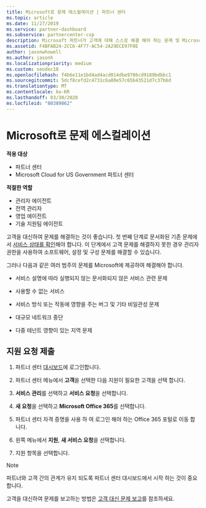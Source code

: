 ```yaml
---
title: Microsoft로 문제 에스컬레이션 | 파트너 센터
ms.topic: article
ms.date: 11/27/2019
ms.service: partner-dashboard
ms.subservice: partnercenter-csp
description: Microsoft 파트너가 고객에 대해 스스로 해결 해야 하는 문제 및 Microsoft로 에스컬레이션 해야 할 수 있는 문제에 대해 알아보세요.
ms.assetid: F4BFAB24-2CC6-4F77-AC54-2A29ECE97F0E
author: jasonwhowell
ms.author: jasonh
ms.localizationpriority: medium
ms.custom: seodec18
ms.openlocfilehash: f4b6e11e1bd4ad4acd014dbe9786cd9189bdbbc1
ms.sourcegitcommit: 5dcf8cefd2c4731c6a80e57c65b43521d7c37b6d
ms.translationtype: MT
ms.contentlocale: ko-KR
ms.lasthandoff: 03/30/2020
ms.locfileid: "80389862"
---
```

# <a name="escalate-problems-to-microsoft"></a>Microsoft로 문제 에스컬레이션

**적용 대상**

- 파트너 센터
- Microsoft Cloud for US Government 파트너 센터

**적절한 역할**

- 관리자 에이전트
- 전역 관리자
- 영업 에이전트
- 기술 지원팀 에이전트

고객을 대신하여 문제를 해결하는 것이 좋습니다. 첫 번째 단계로 문서화된 기존 문제에서 [서비스 상태를 확인](check-service-health.md)해야 합니다. 이 단계에서 고객 문제를 해결하지 못한 경우 관리자 권한을 사용하여 소프트웨어, 설정 및 구성 문제를 해결할 수 있습니다.

그러나 다음과 같은 여러 범주의 문제를 Microsoft에 제공하여 해결해야 합니다.

- 서비스 설명에 따라 실행되지 않는 문서화되지 않은 서비스 관련 문제

- 사용할 수 없는 서비스

- 서비스 방식 또는 작동에 영향을 주는 버그 및 기타 비일관성 문제

- 대규모 네트워크 중단

- 다중 테넌트 영향이 있는 지역 문제

## <a name="submit-a-support-request"></a>지원 요청 제출

1. 파트너 센터 [대시보드](https://partner.microsoft.com/dashboard)에 로그인합니다.

2. 파트너 센터 메뉴에서 **고객**을 선택한 다음 지원이 필요한 고객을 선택 합니다.

3. **서비스 관리**를 선택하고 **서비스 요청**을 선택합니다.

4. **새 요청**을 선택하고 **Microsoft Office 365**를 선택합니다.

5. 파트너 센터 자격 증명을 사용 하 여 로그인 해야 하는 Office 365 포털로 이동 합니다.

6. 왼쪽 메뉴에서 **지원**, **새 서비스 요청**을 선택합니다.

7. 지원 항목을 선택합니다.

>[!NOTE]
>파트너와 고객 간의 관계가 유지 되도록 파트너 센터 대시보드에서 시작 하는 것이 중요 합니다. 


고객을 대신하여 문제를 보고하는 방법은 [고객 대신 문제 보고](report-problems-on-behalf-of-a-customer.md)를 참조하세요.

 

 



